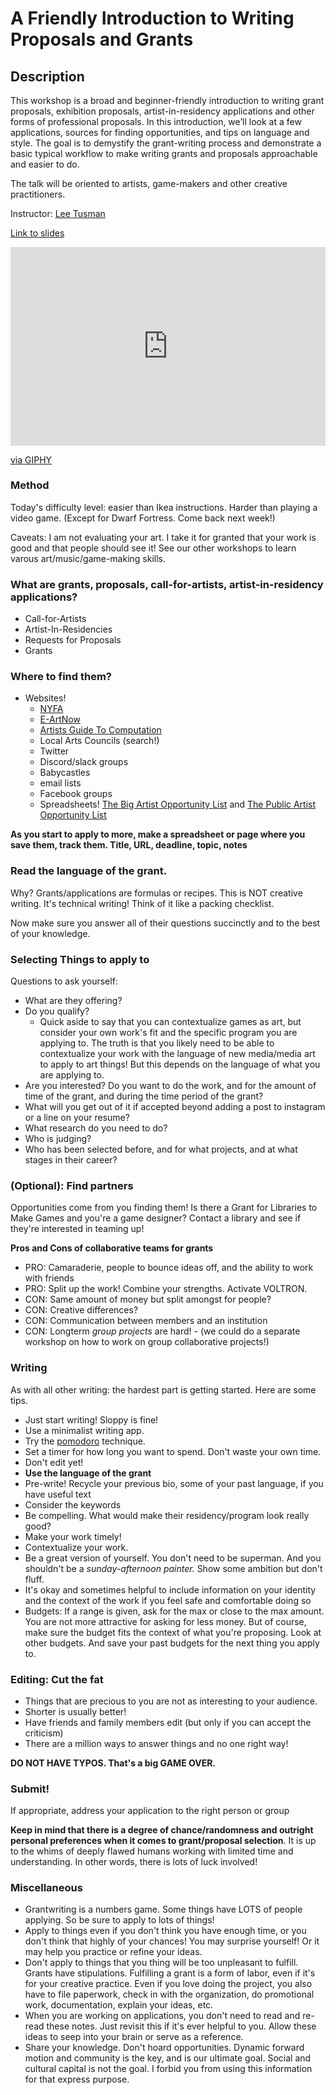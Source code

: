 # A Friendly Introduction to Writing Proposals and Grants

## Description

This workshop is a broad and beginner-friendly introduction to writing grant proposals, exhibition proposals, artist-in-residency applications and other forms of professional proposals. In this introduction, we’ll look at a few applications, sources for finding opportunities, and tips on language and style. The goal is to demystify the grant-writing process and demonstrate a basic typical workflow to make writing grants and proposals approachable and easier to do.

The talk will be oriented to artists, game-makers and other creative practitioners. 

Instructor: [Lee Tusman](https://leetusman.com)

[Link to slides](https://docs.google.com/presentation/d/1xxJOnwqL5_Ta7x6X9ROzjeoy5Xd3XL-GZfIoosZiLt4/edit?usp=sharing)


<div style="width:100%;height:0;padding-bottom:63%;position:relative;"><iframe src="https://giphy.com/embed/ah7KwjMNJlhtK" width="100%" height="100%" style="position:absolute" frameBorder="0" class="giphy-embed" allowFullScreen></iframe></div><p><a href="https://giphy.com/gifs/computer-working-keyboard-ah7KwjMNJlhtK">via GIPHY</a></p>

### Method

Today's difficulty level: easier than Ikea instructions. Harder than playing a video game. (Except for Dwarf Fortress. Come back next week!)

Caveats: I am not evaluating your art. I take it for granted that your work is good and that people should see it! See our other workshops to learn varous art/music/game-making skills.

### What are grants, proposals, call-for-artists, artist-in-residency applications?

- Call-for-Artists
- Artist-In-Residencies
- Requests for Proposals
- Grants

### Where to find them?

- Websites! 
  - [NYFA](https://www.nyfa.org/)
  - [E-ArtNow](http://www.e-artnow.org/)
  - [Artists Guide To Computation](https://artistsguidetocomputation.substack.com/<Paste>)
  - Local Arts Councils (search!)
  - Twitter
  - Discord/slack groups
  - Babycastles
  - email lists
  - Facebook groups
  - Spreadsheets! [The Big Artist Opportunity List](https://docs.google.com/spreadsheets/d/1KWIzznlFNs_rQCEzW5ub6ehwaLcwR80xbuOokXwRa_Y/edit?usp=sharing) and [The Public Artist Opportunity List](https://docs.google.com/spreadsheets/d/1PpgYI8MfjZuIFv4Z1SESgVFAIY3l1-ZrqTYtFppLOnE/edit?usp=sharing )

**As you start to apply to more, make a spreadsheet or page where you save them, track them. Title, URL, deadline, topic, notes**

### Read the language of the grant.

Why? Grants/applications are formulas or recipes. This is NOT creative writing. It's technical writing! Think of it like a packing checklist.

Now make sure you answer all of their questions succinctly and to the best of your knowledge.

### Selecting Things to apply to

Questions to ask yourself:

- What are they offering?
- Do you qualify? 
  - Quick aside to say that you can contextualize games as art, but consider your own work's fit and the specific program you are applying to. The truth is that you likely need to be able to contextualize your work with the language of new media/media art to apply to art things! But this depends on the language of what you are applying to.
- Are you interested? Do you want to do the work, and for the amount of time of the grant, and during the time period of the grant?
- What will you get out of it if accepted beyond adding a post to instagram or a line on your resume?
- What research do you need to do?
- Who is judging? 
- Who has been selected before, and for what projects, and at what stages in their career?

### (Optional): Find partners

Opportunities come from you finding them! Is there a Grant for Libraries to Make Games and you're a game designer? Contact a library and see if they're interested in teaming up!

**Pros and Cons of collaborative teams for grants**

  - PRO: Camaraderie, people to bounce ideas off, and the ability to work with friends
  - PRO: Split up the work! Combine your strengths. Activate VOLTRON.
  - CON: Same amount of money but split amongst for people?
  - CON: Creative differences?
  - CON: Communication between members and an institution
  - CON: Longterm *group projects* are hard! - (we could do a separate workshop on how to work on group collaborative projects!)

### Writing

As with all other writing: the hardest part is getting started. Here are some tips.

- Just start writing! Sloppy is fine! 
- Use a minimalist writing app. 
- Try the [pomodoro](https://en.wikipedia.org/wiki/Pomodoro_Technique) technique.
- Set a timer for how long you want to spend. Don't waste your own time.
- Don't edit yet!
- **Use the language of the grant**
- Pre-write! Recycle your previous bio, some of your past language, if you have useful text
- Consider the keywords
- Be compelling. What would make their residency/program look really good?
- Make your work timely!
- Contextualize your work.
- Be a great version of yourself. You don't need to be superman. And you shouldn't be a *sunday-afternoon painter.* Show some ambition but don't fluff.
- It's okay and sometimes helpful to include information on your identity and the context of the work if you feel safe and comfortable doing so
- Budgets: If a range is given, ask for the max or close to the max amount. You are not more attractive for asking for less money. But of course, make sure the budget fits the context of what you're proposing. Look at other budgets. And save your past budgets for the next thing you apply to.

### Editing: Cut the fat

- Things that are precious to you are not as interesting to your audience.
- Shorter is usually better!
- Have friends and family members edit (but only if you can accept the criticism)
- There are a million ways to answer things and no one right way!

**DO NOT HAVE TYPOS. That's a big GAME OVER.**

### Submit!

If appropriate, address your application to the right person or group

**Keep in mind that there is a degree of chance/randomness and outright personal preferences when it comes to grant/proposal selection**. It is up to the whims of deeply flawed humans working with limited time and understanding. In other words, there is lots of luck involved!

### Miscellaneous

- Grantwriting is a numbers game. Some things have LOTS of people applying. So be sure to apply to lots of things!
- Apply to things even if you don't think you have enough time, or you don't think that highly of your chances! You may surprise yourself! Or it may help you practice or refine your ideas.
- Don't apply to things that you thing will be too unpleasant to fulfill. Grants have stipulations. Fulfilling a grant is a form of labor, even if it's for your creative practice. Even if you love doing the project, you also have to file paperwork, check in with the organization, do promotional work, documentation, explain your ideas, etc.
- When you are working on applications, you don't need to read and re-read these notes. Just revisit this if it's ever helpful to you. Allow these ideas to seep into your brain or serve as a reference.
- Share your knowledge. Don't hoard opportunities. Dynamic forward motion and community is the key, and is our ultimate goal. Social and cultural capital is not the goal. I forbid you from using this information for that express purpose.

